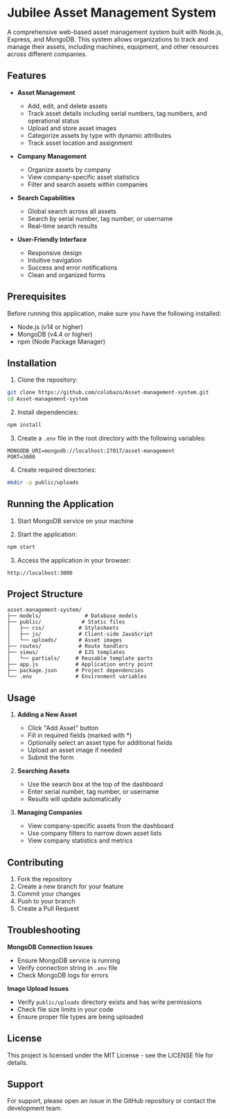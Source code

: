 # Jubilee Asset Management System

A comprehensive web-based asset management system built with Node.js, Express, and MongoDB. This system allows organizations to track and manage their assets, including machines, equipment, and other resources across different companies.

## Features

- **Asset Management**
  - Add, edit, and delete assets
  - Track asset details including serial numbers, tag numbers, and operational status
  - Upload and store asset images
  - Categorize assets by type with dynamic attributes
  - Track asset location and assignment

- **Company Management**
  - Organize assets by company
  - View company-specific asset statistics
  - Filter and search assets within companies

- **Search Capabilities**
  - Global search across all assets
  - Search by serial number, tag number, or username
  - Real-time search results

- **User-Friendly Interface**
  - Responsive design
  - Intuitive navigation
  - Success and error notifications
  - Clean and organized forms

## Prerequisites

Before running this application, make sure you have the following installed:
- Node.js (v14 or higher)
- MongoDB (v4.4 or higher)
- npm (Node Package Manager)

## Installation

1. Clone the repository:
```bash
git clone https://github.com/colobazo/Asset-management-system.git
cd Asset-management-system
```

2. Install dependencies:
```bash
npm install
```

3. Create a `.env` file in the root directory with the following variables:
```
MONGODB_URI=mongodb://localhost:27017/asset-management
PORT=3000
```

4. Create required directories:
```bash
mkdir -p public/uploads
```

## Running the Application

1. Start MongoDB service on your machine

2. Start the application:
```bash
npm start
```

3. Access the application in your browser:
```
http://localhost:3000
```

## Project Structure

```
asset-management-system/
├── models/              # Database models
├── public/             # Static files
│   ├── css/           # Stylesheets
│   ├── js/            # Client-side JavaScript
│   └── uploads/       # Asset images
├── routes/            # Route handlers
├── views/             # EJS templates
│   └── partials/     # Reusable template parts
├── app.js            # Application entry point
├── package.json      # Project dependencies
└── .env              # Environment variables
```

## Usage

1. **Adding a New Asset**
   - Click "Add Asset" button
   - Fill in required fields (marked with *)
   - Optionally select an asset type for additional fields
   - Upload an asset image if needed
   - Submit the form

2. **Searching Assets**
   - Use the search box at the top of the dashboard
   - Enter serial number, tag number, or username
   - Results will update automatically

3. **Managing Companies**
   - View company-specific assets from the dashboard
   - Use company filters to narrow down asset lists
   - View company statistics and metrics

## Contributing

1. Fork the repository
2. Create a new branch for your feature
3. Commit your changes
4. Push to your branch
5. Create a Pull Request

## Troubleshooting

**MongoDB Connection Issues**
- Ensure MongoDB service is running
- Verify connection string in `.env` file
- Check MongoDB logs for errors

**Image Upload Issues**
- Verify `public/uploads` directory exists and has write permissions
- Check file size limits in your code
- Ensure proper file types are being uploaded

## License

This project is licensed under the MIT License - see the LICENSE file for details.

## Support

For support, please open an issue in the GitHub repository or contact the development team.
